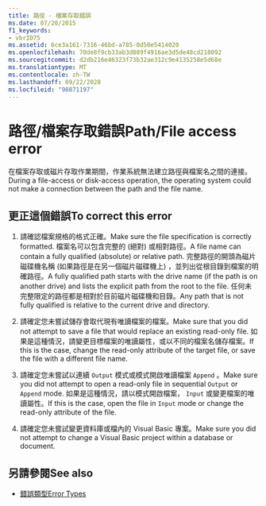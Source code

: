 ```yaml
---
title: 路徑 - 檔案存取錯誤
ms.date: 07/20/2015
f1_keywords:
- vbrID75
ms.assetid: 6ce3a161-7316-46bd-a785-0d50e5414020
ms.openlocfilehash: 70de8f9cb33ab3d889f4916ae3d5de48cd218092
ms.sourcegitcommit: d2db216e46323f73b32ae312c9e4135258e5d68e
ms.translationtype: MT
ms.contentlocale: zh-TW
ms.lasthandoff: 09/22/2020
ms.locfileid: "90871197"
---
```

# <a name="pathfile-access-error"></a><span data-ttu-id="68f30-102">路徑/檔案存取錯誤</span><span class="sxs-lookup"><span data-stu-id="68f30-102">Path/File access error</span></span>

<span data-ttu-id="68f30-103">在檔案存取或磁片存取作業期間，作業系統無法建立路徑與檔案名之間的連接。</span><span class="sxs-lookup"><span data-stu-id="68f30-103">During a file-access or disk-access operation, the operating system could not make a connection between the path and the file name.</span></span>  
  
## <a name="to-correct-this-error"></a><span data-ttu-id="68f30-104">更正這個錯誤</span><span class="sxs-lookup"><span data-stu-id="68f30-104">To correct this error</span></span>  
  
1. <span data-ttu-id="68f30-105">請確認檔案規格的格式正確。</span><span class="sxs-lookup"><span data-stu-id="68f30-105">Make sure the file specification is correctly formatted.</span></span> <span data-ttu-id="68f30-106">檔案名可以包含完整的 (絕對) 或相對路徑。</span><span class="sxs-lookup"><span data-stu-id="68f30-106">A file name can contain a fully qualified (absolute) or relative path.</span></span> <span data-ttu-id="68f30-107">完整路徑的開頭為磁片磁碟機名稱 (如果路徑是在另一個磁片磁碟機上) ，並列出從根目錄到檔案的明確路徑。</span><span class="sxs-lookup"><span data-stu-id="68f30-107">A fully qualified path starts with the drive name (if the path is on another drive) and lists the explicit path from the root to the file.</span></span> <span data-ttu-id="68f30-108">任何未完整限定的路徑都是相對於目前磁片磁碟機和目錄。</span><span class="sxs-lookup"><span data-stu-id="68f30-108">Any path that is not fully qualified is relative to the current drive and directory.</span></span>  
  
2. <span data-ttu-id="68f30-109">請確定您未嘗試儲存會取代現有唯讀檔案的檔案。</span><span class="sxs-lookup"><span data-stu-id="68f30-109">Make sure that you did not attempt to save a file that would replace an existing read-only file.</span></span> <span data-ttu-id="68f30-110">如果是這種情況，請變更目標檔案的唯讀屬性，或以不同的檔案名儲存檔案。</span><span class="sxs-lookup"><span data-stu-id="68f30-110">If this is the case, change the read-only attribute of the target file, or save the file with a different file name.</span></span>  
  
3. <span data-ttu-id="68f30-111">請確定您未嘗試以連續 `Output` 模式或模式開啟唯讀檔案 `Append` 。</span><span class="sxs-lookup"><span data-stu-id="68f30-111">Make sure you did not attempt to open a read-only file in sequential `Output` or `Append` mode.</span></span> <span data-ttu-id="68f30-112">如果是這種情況，請以模式開啟檔案， `Input` 或變更檔案的唯讀屬性。</span><span class="sxs-lookup"><span data-stu-id="68f30-112">If this is the case, open the file in `Input` mode or change the read-only attribute of the file.</span></span>  
  
4. <span data-ttu-id="68f30-113">請確定您未嘗試變更資料庫或檔內的 Visual Basic 專案。</span><span class="sxs-lookup"><span data-stu-id="68f30-113">Make sure you did not attempt to change a Visual Basic project within a database or document.</span></span>  
  
## <a name="see-also"></a><span data-ttu-id="68f30-114">另請參閱</span><span class="sxs-lookup"><span data-stu-id="68f30-114">See also</span></span>

- [<span data-ttu-id="68f30-115">錯誤類型</span><span class="sxs-lookup"><span data-stu-id="68f30-115">Error Types</span></span>](../../programming-guide/language-features/error-types.md)
